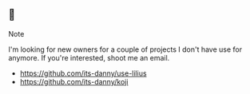 ## 👋

> [!NOTE]
> I'm looking for new owners for a couple of projects I don't have use for anymore. If you're interested, shoot me an email.

- https://github.com/its-danny/use-lilius
- https://github.com/its-danny/koji

